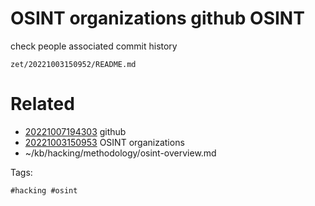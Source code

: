 # OSINT organizations github OSINT
check people associated
commit history

` zet/20221003150952/README.md `

# Related

- [20221007194303](/zet/20221007194303/README.md) github
- [20221003150953](/zet/20221003150953/README.md) OSINT organizations
- ~/kb/hacking/methodology/osint-overview.md

Tags:

    #hacking #osint 
